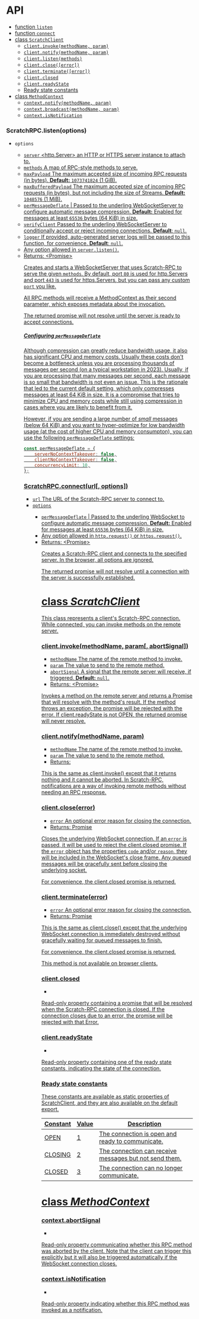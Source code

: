 # API

- [function `listen`](#scratchrpclistenoptions)
- [function `connect`](#scratchrpcconnecturl-options)
- [class `ScratchClient`][ScratchClient]
	- [`client.invoke(methodName, param)`](#clientinvokemethodname-param-abortsignal)
	- [`client.notify(methodName, param)`](#clientnotifymethodname-param)
	- [`client.listen(methods)`](#clientlisten-methods)
	- [`client.close([error])`](#clientcloseerror)
	- [`client.terminate([error])`](#clientterminateerror)
	- [`client.closed`](#clientclosed)
	- [`client.readyState`](#clientreadystate)
	- [Ready state constants](#ready-state-constants)
- [class `MethodContext`][MethodContext]
	- [`context.notify(methodName, param)`](#contextnotifymethodname-param)
	- [`context.broadcast(methodName, param)`](#contextbroadcastmethodname-param)
	- [`context.isNotification`](#contextisnotification)

### ScratchRPC.listen(options)

- `options` [<Object>][Object]
	- `server` [<http.Server>][HTTPServer] an HTTP or HTTPS server instance to attach to.
	- `methods` [<Object>][Object] A map of RPC-style methods to serve.
	- `maxPayload` [<number>][number] The maximum accepted size of incoming RPC requests (in bytes). **Default:** `1073741824` (1 GiB).
	- `maxBufferedPayload` [<number>][number] The maximum accepted size of incoming RPC requests (in bytes), but not including the size of [Streams][ReadableStream]. **Default:** `1048576` (1 MiB).
	- `perMessageDeflate` [<Object>][Object] | [<boolean>][boolean] Passed to the underling [WebSocketServer][WebSocketServer] to configure automatic [message compression](https://www.rfc-editor.org/rfc/rfc7692#section-7). **Default:** Enabled for messages at least `65536` bytes (64 KiB) in size.
	- `verifyClient` [<Function>][Function] Passed to the underling [WebSocketServer][WebSocketServer] to conditionally accept or reject incoming connections. **Default**: `null`.
	- `logger` [<Function>][Function] If provided, auto-generated server logs will be passed to this function, for convenience. **Default**: `null`.
	- Any option allowed in [`server.listen()`](https://nodejs.org/api/net.html#serverlistenoptions-callback).
- Returns: [<Promise][Promise][<WebSocketServer>][WebSocketServer][>][Promise]

Creates and starts a [WebSocketServer](https://github.com/websockets/ws/blob/master/doc/ws.md#class-websocketserver) that uses Scratch-RPC to serve the given `methods`. By default, port `80` is used for [http.Servers][HTTPServer] and port `443` is used for [https.Servers][HTTPSServer], but you can pass any custom `port` you like.

All RPC methods will receive a [MethodContext][MethodContext] as their second parameter, which exposes metadata about the invocation.

The returned promise will not resolve until the server is ready to accept connections.

##### Configuring `perMessageDeflate`

Although compression can greatly reduce bandwidth usage, it also has significant CPU and memory costs. Usually these costs don't become a bottleneck unless you are processing thousands of messages per second (on a typical workstation in 2023). Usually, if you are processing that many messages per second, each message is so small that bandwidth is not even an issue. This is the rationale that led to the current default setting, which only compresses messages at least 64 KiB in size. It is a compromise that tries to minimize CPU and memory costs while still using compression in cases where you are likely to benefit from it.

However, if you are sending a large number of *small* messages (below 64 KiB) and you want to hyper-optimize for low bandwidth usage (at the cost of higher CPU and memory consumpton), you can use the following `perMessageDeflate` settings:

```js
const perMessageDeflate = {
	serverNoContextTakeover: false,
	clientNoContextTakeover: false,
	concurrencyLimit: 10,
};
```

### ScratchRPC.connect(url[, options])

- `url` [<string>][string] The URL of the Scratch-RPC server to connect to.
- `options` [<Object>][Object]
	- `perMessageDeflate` [<Object>][Object] | [<boolean>][boolean] Passed to the underling [WebSocket][WebSocket] to configure automatic [message compression](https://www.rfc-editor.org/rfc/rfc7692#section-7). **Default:** Enabled for messages at least `65536` bytes (64 KiB) in size.
	- Any option allowed in [`http.request()`](https://nodejs.org/api/http.html#httprequesturl-options-callback) or [`https.request()`](https://nodejs.org/api/https.html#httpsrequesturl-options-callback).
- Returns: [<Promise][Promise][<ScratchClient>][ScratchClient][>][Promise]

Creates a Scratch-RPC client and connects to the specified server. In the browser, all options are ignored.

The returned promise will not resolve until a connection with the server is successfully established.

# class *ScratchClient*

This class represents a client's Scratch-RPC connection. While connected, you can invoke methods on the remote server.

### client.invoke(methodName, param[, abortSignal])

- `methodName` [<string>][string] The name of the remote method to invoke.
- `param` [<any>][any] The value to send to the remote method.
- `abortSignal` [<AbortSignal>][AbortSignal] A signal that the remote server will receive, if triggered. **Default:** `null`.
- Returns: [<Promise][Promise][<any>][any][>][Promise]

Invokes a method on the remote server and returns a [Promise][Promise] that will resolve with the method's result. If the method throws an exception, the promise will be rejected with the error. If [client.readyState](#clientreadystate) is not [OPEN](#ready-state-constants), the returned promise will never resolve.

### client.notify(methodName, param)

- `methodName` [<string>][string] The name of the remote method to invoke.
- `param` [<any>][any] The value to send to the remote method.
- Returns: [<undefined>][undefined]

This is the same as [client.invoke()](#clientinvokemethodname-param-abortsignal) except that it returns nothing and it cannot be aborted. In Scratch-RPC, notifications are a way of invoking remote methods without needing an RPC response.

### client.close([error])

- `error` [<Error>][Error] An optional error reason for closing the connection.
- Returns: [Promise][Promise]

Closes the underlying WebSocket connection. If an `error` is passed, it will be used to reject the [client.closed](#clientclosed) promise. If the `error` object has the properties `code` and/or `reason`, they will be included in the WebSocket's [close frame](https://www.rfc-editor.org/rfc/rfc6455#section-5.5.1). Any queued messages will be gracefully sent before closing the underlying socket.

For convenience, the [client.closed](#clientclosed) promise is returned.

### client.terminate([error])

- `error` [<Error>][Error] An optional error reason for closing the connection.
- Returns: [Promise][Promise]

This is the same as [client.close()](#clientcloseerror) except that the underlying WebSocket connection is immediately destroyed without gracefully waiting for queued messages to finish.

For convenience, the [client.closed](#clientclosed) promise is returned.

This method is not available on browser clients.

### client.closed

- [<Promise>][Promise]

Read-only property containing a promise that will be resolved when the Scratch-RPC connection is closed. If the connection closes due to an error, the promise will be rejected with that [Error][Error].

### client.readyState

- [<number>][number]

Read-only property containing one of the [ready state constants](#ready-state-constants), indicating the state of the connection.

### Ready state constants

These constants are available as static properties of [ScratchClient][ScratchClient], and they are also available on the default export.

| Constant   | Value | Description                                            |
| ---------- | ----- | ------------------------------------------------------ |
| OPEN       | 1     | The connection is open and ready to communicate.       |
| CLOSING    | 2     | The connection can receive messages but not send them. |
| CLOSED     | 3     | The connection can no longer communicate.              |

# class *MethodContext*

### context.abortSignal

- [<AbortSignal>][AbortSignal]

Read-only property communicating whether this RPC method was aborted by the client. Note that the client can trigger this explicitly but it will also be triggered automatically if the WebSocket connection closes.

### context.isNotification

- [<boolean>][boolean]

Read-only property indicating whether this RPC method was invoked as a notification.



[any]: https://developer.mozilla.org/en-US/docs/Web/JavaScript/Data_structures#Data_types
[undefined]: https://developer.mozilla.org/en-US/docs/Web/JavaScript/Data_structures#undefined_type
[null]: https://developer.mozilla.org/en-US/docs/Web/JavaScript/Data_structures#null_type
[boolean]: https://developer.mozilla.org/en-US/docs/Web/JavaScript/Data_structures#Boolean_type
[number]: https://developer.mozilla.org/en-US/docs/Web/JavaScript/Data_structures#Number_type
[string]: https://developer.mozilla.org/en-US/docs/Web/JavaScript/Data_structures#String_type
[Array]: https://developer.mozilla.org/en-US/docs/Web/JavaScript/Reference/Global_Objects/Array
[Object]: https://developer.mozilla.org/en-US/docs/Web/JavaScript/Reference/Global_Objects/Object
[Function]: https://developer.mozilla.org/en-US/docs/Web/JavaScript/Reference/Global_Objects/Function
[Error]: https://developer.mozilla.org/en-US/docs/Web/JavaScript/Reference/Global_Objects/Error
[Promise]: https://developer.mozilla.org/en-US/docs/Web/JavaScript/Reference/Global_Objects/Promise
[AbortSignal]: https://developer.mozilla.org/en-US/docs/Web/API/AbortSignal
[Buffer]: https://nodejs.org/api/buffer.html#class-buffer
[ReadableStream]: https://nodejs.org/api/stream.html#class-streamreadable
[WritableStream]: https://nodejs.org/api/stream.html#class-streamwritable
[HTTPServer]: https://nodejs.org/api/http.html#class-httpserver
[HTTPSServer]: https://nodejs.org/api/https.html#class-httpsserver
[WebSocketServer]: https://github.com/websockets/ws/blob/master/doc/ws.md#class-websocketserver
[WebSocket]: https://github.com/websockets/ws/blob/master/doc/ws.md#new-websocketaddress-protocols-options
[ScratchClient]: #class-scratchclient
[MethodContext]: #class-methodcontext

